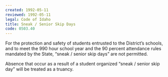 ```yaml
---
created: 1992-05-11
reviewed: 1992-05-11
legal: Code of Idaho
title: Sneak / Senior Skip Days
code: 0503.40
---
```


For the protection and safety of students entrusted to the District’s schools, and to meet the 990 hour school year and the 90 percent attendance rules mandated by the State, “sneak / senior skip days” are not permitted.

Absence that occur as a result of a student organized “sneak / senior skip day” will be treated as a truancy.
